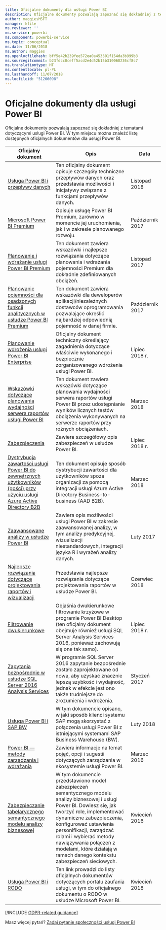 ```yaml
---
title: Oficjalne dokumenty dla usługi Power BI
description: Oficjalne dokumenty pozwalają zapoznać się dokładniej z tematami dotyczącymi usługi Power BI.
author: maggiesMSFT
manager: kfile
ms.reviewer: ''
ms.service: powerbi
ms.component: powerbi-service
ms.topic: conceptual
ms.date: 11/06/2018
ms.author: maggies
ms.openlocfilehash: bff5e42b239fee572ea0a453301f154da3b999b3
ms.sourcegitcommit: b23fdcc0ceff5acd2e4d52b15b310068236cf8c7
ms.translationtype: HT
ms.contentlocale: pl-PL
ms.lasthandoff: 11/07/2018
ms.locfileid: "51266098"
---
```

# <a name="whitepapers-for-power-bi"></a>Oficjalne dokumenty dla usługi Power BI

Oficjalne dokumenty pozwalają zapoznać się dokładniej z tematami dotyczącymi usługi Power BI. W tym miejscu można znaleźć listę dostępnych oficjalnych dokumentów dla usługi Power BI.

| Oficjalny dokument | Opis | Data |
| --- | --- | --- |
| [Usługa Power BI i przepływy danych](https://go.microsoft.com/fwlink/?linkid=2034388&clcid=0x409)| Ten oficjalny dokument opisuje szczegóły techniczne przepływów danych oraz przedstawia możliwości i inicjatywy związane z funkcjami przepływów danych. | Listopad 2018 |
| [Microsoft Power BI Premium](https://aka.ms/pbipremiumwhitepaper) |Opisuje usługę Power BI Premium, zarówno w momencie jej uruchomienia, jak i w zakresie planowanego rozwoju. | Październik 2017 |
| [Planowanie i wdrażanie usługi Power BI Premium](https://aka.ms/Premium-Capacity-Planning-Deployment)| Ten dokument zawiera wskazówki i najlepsze rozwiązania dotyczące planowania i wdrażania pojemności Premium dla dokładnie zdefiniowanych obciążeń.| Listopad 2017 |
| [Planowanie pojemności dla osadzonych funkcji analitycznych w usłudze Power BI Premium](https://aka.ms/pbiewhitepaper) |Ten dokument zawiera wskazówki dla deweloperów aplikacji/niezależnych dostawców oprogramowania pozwalające określić najbardziej odpowiednią pojemność w danej firmie. | Październik 2017 |
| [Planowanie wdrożenia usługi Power BI Enterprise](https://aka.ms/pbienterprisedeploy) |Oficjalny dokument techniczny określający zagadnienia dotyczące właściwie wykonanego i bezpiecznie zorganizowanego wdrożenia usługi Power BI. | Lipiec 2018 r. |
| [Wskazówki dotyczące planowania wydajności serwera raportów usługi Power BI](report-server/capacity-planning.md) |Ten dokument zawiera wskazówki dotyczące planowania wydajności serwera raportów usługi Power BI przez udostępnianie wyników licznych testów obciążenia wykonywanych na serwerze raportów przy różnych obciążeniach. | Marzec 2018 |
| [Zabezpieczenia](service-admin-power-bi-security.md) |Zawiera szczegółowy opis zabezpieczeń w usłudze Power BI. | Lipiec 2018 r. |
| [Dystrybucja zawartości usługi Power BI do zewnętrznych użytkowników (gości) przy użyciu usługi Azure Active Directory B2B](https://aka.ms/powerbi-b2b-whitepaper)|Ten dokument opisuje sposób dystrybucji zawartości dla użytkowników spoza organizacji za pomocą integracji usługi Azure Active Directory Business-to-business (AAD B2B).| Marzec 2018 |
| [Zaawansowane analizy w usłudze Power BI](https://info.microsoft.com/advanced-analytics-with-power-bi.html?Is=Website) |Zawiera opis możliwości usługi Power BI w zakresie zaawansowanej analizy, w tym analizy predykcyjnej, wizualizacji niestandardowych, integracji języka R i wyrażeń analizy danych. | Luty 2017 |
| [Najlepsze rozwiązania dotyczące projektowania raportów i wizualizacji](visuals/power-bi-visualization-best-practices.md) |Przedstawia najlepsze rozwiązania dotyczące projektowania raportów w usłudze Power BI. | Czerwiec 2018 |
| [Filtrowanie dwukierunkowe](desktop-bidirectional-filtering.md) |Objaśnia dwukierunkowe filtrowanie krzyżowe w programie Power BI Desktop (ten oficjalny dokument obejmuje również usługi SQL Server Analysis Services 2016, ponieważ zachowują się one tak samo). | Lipiec 2018 r. |
| [Zapytania bezpośrednie w usłudze SQL Server 2016 Analysis Services](https://blogs.msdn.microsoft.com/analysisservices/2017/04/06/directquery-in-sql-server-2016-analysis-services-whitepaper/) |W programie SQL Server 2016 zapytanie bezpośrednie zostało zaprojektowane od nowa, aby uzyskać znacznie lepszą szybkość i wydajność, jednak w efekcie jest ono także trudniejsze do zrozumienia i wdrożenia. | Styczeń 2017 |
| [Usługa Power BI i SAP BW](https://aka.ms/powerbiandsapbw)| W tym dokumencie opisano, w jaki sposób klienci systemu SAP mogą skorzystać z połączenia usługi Power BI z istniejącymi systemami SAP Business Warehouse (BW).| Luty 2018 |
| [Power BI — metody zarządzania i wdrażania](http://go.microsoft.com/fwlink/?LinkId=785915&clcid=0x409) | Zawiera informacje na temat pojęć, opcji i sugestii dotyczących zarządzania w ekosystemie usługi Power BI. | Marzec 2016 |
| [Zabezpieczanie tabelarycznego semantycznego modelu analizy biznesowej](http://download.microsoft.com/download/D/2/0/D20E1C5F-72EA-4505-9F26-FEF9550EFD44/Securing%20the%20Tabular%20BI%20Semantic%20Model.docx) |W tym dokumencie przedstawiono model zabezpieczeń semantycznego modelu analizy biznesowej i usługi Power BI. Dowiesz się, jak tworzyć role, implementować dynamiczne zabezpieczenia, konfigurować ustawienia personifikacji, zarządzać rolami i wybierać metody nawiązywania połączeń z modelami, które działają w ramach danego kontekstu zabezpieczeń sieciowych. | Kwiecień 2016 |
| [Usługa Power BI i RODO](https://aka.ms/power-bi-gdpr-whitepaper)| Ten link prowadzi do listy oficjalnych dokumentów dotyczących portalu zaufania usługi, w tym do oficjalnego dokumentu o RODO w usłudze Microsoft Power BI. | Kwiecień 2018 |

[!INCLUDE [GDPR-related guidance](includes/gdpr-hybrid-note.md)]

Masz więcej pytań? [Zadaj pytanie społeczności usługi Power BI](http://community.powerbi.com/)
